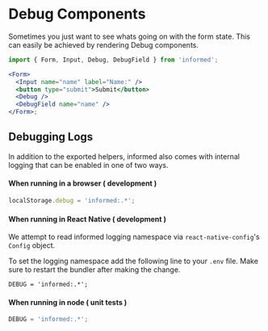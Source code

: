# Debug Components

Sometimes you just want to see whats going on with the form state.
This can easily be achieved by rendering Debug components.

<!-- STORY -->

```jsx
import { Form, Input, Debug, DebugField } from 'informed';

<Form>
  <Input name="name" label="Name:" />
  <button type="submit">Submit</button>
  <Debug />
  <DebugField name="name" />
</Form>;
```

## Debugging Logs

In addition to the exported helpers, informed also comes with internal logging that can be enabled in one of two ways.

#### When running in a browser ( development )

```js
localStorage.debug = 'informed:.*';
```

#### When running in React Native ( development )

We attempt to read informed logging namespace via `react-native-config`'s `Config` object.

To set the logging namespace add the following line to your `.env` file. Make sure to restart the bundler after making the change.

```env
DEBUG = 'informed:.*';
```

#### When running in node ( unit tests )

```js
DEBUG = 'informed:.*';
```
